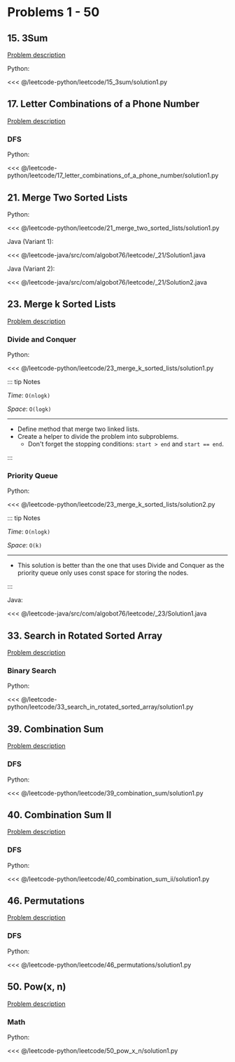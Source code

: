 # Problems 1 - 50

## 15. 3Sum

[Problem description](https://leetcode.com/problems/3sum/)

Python:

<<< @/leetcode-python/leetcode/15_3sum/solution1.py

## 17. Letter Combinations of a Phone Number

[Problem description](https://leetcode.com/problems/letter-combinations-of-a-phone-number/)

### DFS

Python:

<<< @/leetcode-python/leetcode/17_letter_combinations_of_a_phone_number/solution1.py

## 21. Merge Two Sorted Lists

Python:

<<< @/leetcode-python/leetcode/21_merge_two_sorted_lists/solution1.py

Java (Variant 1):

<<< @/leetcode-java/src/com/algobot76/leetcode/_21/Solution1.java

Java (Variant 2):

<<< @/leetcode-java/src/com/algobot76/leetcode/_21/Solution2.java

## 23. Merge k Sorted Lists

[Problem description](https://leetcode.com/problems/merge-k-sorted-lists/)

### Divide and Conquer

Python:

<<< @/leetcode-python/leetcode/23_merge_k_sorted_lists/solution1.py

::: tip Notes

_Time_: `O(nlogk)`

_Space_: `O(logk)`

---

- Define method that merge two linked lists.
- Create a helper to divide the problem into subproblems.
  - Don't forget the stopping conditions: `start > end` and `start == end`.

:::

### Priority Queue

Python:

<<< @/leetcode-python/leetcode/23_merge_k_sorted_lists/solution2.py

::: tip Notes

_Time_: `O(nlogk)`

_Space_: `O(k)`

---

- This solution is better than the one that uses Divide and Conquer as the priority queue only uses const space for storing the nodes.

:::

Java:

<<< @/leetcode-java/src/com/algobot76/leetcode/_23/Solution1.java

## 33. Search in Rotated Sorted Array

[Problem description](https://leetcode.com/problems/search-in-rotated-sorted-array/)

### Binary Search

Python:

<<< @/leetcode-python/leetcode/33_search_in_rotated_sorted_array/solution1.py

## 39. Combination Sum

[Problem description](https://leetcode.com/problems/combination-sum/)

### DFS

Python:

<<< @/leetcode-python/leetcode/39_combination_sum/solution1.py

## 40. Combination Sum II

[Problem description](https://leetcode.com/problems/combination-sum-ii/)

### DFS

Python:

<<< @/leetcode-python/leetcode/40_combination_sum_ii/solution1.py

## 46. Permutations

[Problem description](https://leetcode.com/problems/permutations/)

### DFS

Python:

<<< @/leetcode-python/leetcode/46_permutations/solution1.py

## 50. Pow(x, n)

[Problem description](https://leetcode.com/problems/powx-n/)

### Math

Python:

<<< @/leetcode-python/leetcode/50_pow_x_n/solution1.py
